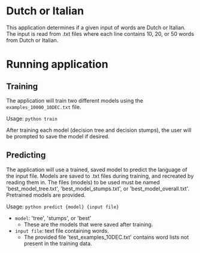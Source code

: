 # Dutch or Italian

This application determines if a given input of words are Dutch or Italian.
The input is read from .txt files where each line contains 10, 20, or 50 words from Dutch or Italian.

# Running application

## Training

The application will train two different models using the `examples_10000_10DEC.txt` file.

Usage: `python train`

After training each model (decision tree and decision stumps), the user will be prompted to save the model if desired.

## Predicting

The application will use a trained, saved model to predict the language of the input file.
Models are saved to .txt files during training, and recreated by reading them in.
The files (models) to be used must be named 'best_model_tree.txt', 'best_model_stumps.txt', or 'best_model_overall.txt'.
Pretrained models are provided.

Usage: `python predict {model} {input file}`

- `model`: 'tree', 'stumps', or 'best'
  - These are the models that were saved after training.
- `input file`: text file containing words.
  - The provided file 'test_examples_10DEC.txt' contains word lists not present in the training data.